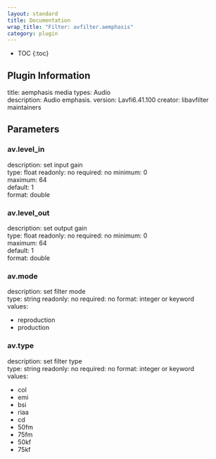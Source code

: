 ```yaml
---
layout: standard
title: Documentation
wrap_title: "Filter: avfilter.aemphasis"
category: plugin
---
```

* TOC
{:toc}

## Plugin Information

title: aemphasis
media types:
Audio  
description: Audio emphasis.
version: Lavfi6.41.100
creator: libavfilter maintainers

## Parameters

### av.level_in

description:
set input gain  
type: float
readonly: no
required: no
minimum: 0  
maximum: 64  
default: 1  
format: double  

### av.level_out

description:
set output gain  
type: float
readonly: no
required: no
minimum: 0  
maximum: 64  
default: 1  
format: double  

### av.mode

description:
set filter mode  
type: string
readonly: no
required: no
format: integer or keyword  
values:
* reproduction
* production

### av.type

description:
set filter type  
type: string
readonly: no
required: no
format: integer or keyword  
values:
* col
* emi
* bsi
* riaa
* cd
* 50fm
* 75fm
* 50kf
* 75kf

